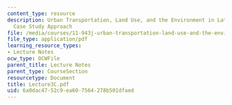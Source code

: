 ```yaml
---
content_type: resource
description: Urban Transportation, Land Use, and the Environment in Latin America:A
  Case Study Approach
file: /media/courses/11-943j-urban-transportation-land-use-and-the-environment-spring-2002/6a0dac4752c9ea607564278b501dfaed_Lecture3C.pdf
file_type: application/pdf
learning_resource_types:
- Lecture Notes
ocw_type: OCWFile
parent_title: Lecture Notes
parent_type: CourseSection
resourcetype: Document
title: Lecture3C.pdf
uid: 6a0dac47-52c9-ea60-7564-278b501dfaed
---
```

